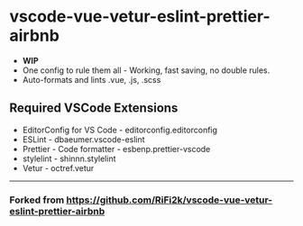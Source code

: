 # vscode-vue-vetur-eslint-prettier-airbnb

- **WIP**
- One config to rule them all - Working, fast saving, no double rules.
- Auto-formats and lints .vue, .js, .scss

## Required VSCode Extensions

- EditorConfig for VS Code - editorconfig.editorconfig
- ESLint - dbaeumer.vscode-eslint
- Prettier - Code formatter - esbenp.prettier-vscode
- stylelint - shinnn.stylelint
- Vetur - octref.vetur

---

### Forked from https://github.com/RiFi2k/vscode-vue-vetur-eslint-prettier-airbnb

